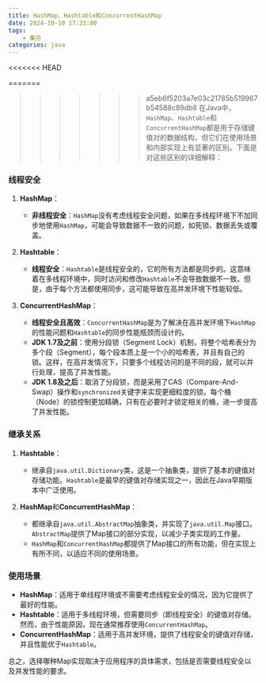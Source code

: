 ```yaml
---
title: HashMap、Hashtable和ConcurrentHashMap
date: 2024-10-10 17:33:00
tags:
	- 集合
categories: java
---
```

<<<<<<< HEAD


=======
>>>>>>> a5eb6f5203a7e03c21785b519967b54588c89db8
在Java中，`HashMap`、`Hashtable`和`ConcurrentHashMap`都是用于存储键值对的数据结构，但它们在使用场景和内部实现上有显著的区别。下面是对这些区别的详细解释：

### 线程安全

1. **HashMap**：
   - **非线程安全**：`HashMap`没有考虑线程安全问题，如果在多线程环境下不加同步地使用`HashMap`，可能会导致数据不一致的问题，如死锁、数据丢失或覆盖。

2. **Hashtable**：
   - **线程安全**：`Hashtable`是线程安全的，它的所有方法都是同步的。这意味着在多线程环境中，同时访问和修改`Hashtable`不会导致数据不一致。但是，由于每个方法都使用同步，这可能导致在高并发环境下性能较低。

3. **ConcurrentHashMap**：
   - **线程安全且高效**：`ConcurrentHashMap`是为了解决在高并发环境下`HashMap`的性能问题和`Hashtable`的同步性能瓶颈而设计的。
   - **JDK 1.7及之前**：使用分段锁（Segment Lock）机制，将整个哈希表分为多个段（Segment），每个段本质上是一个小的哈希表，并且有自己的锁。这样，在高并发情况下，只要多个线程访问的是不同的段，就可以并行处理，提高了并发性能。
   - **JDK 1.8及之后**：取消了分段锁，而是采用了CAS（Compare-And-Swap）操作和`synchronized`关键字来实现更细粒度的锁。每个桶（Node）的锁控制更加精确，只有在必要时才锁定相关的桶，进一步提高了并发性能。

### 继承关系

1. **Hashtable**：
   - 继承自`java.util.Dictionary`类，这是一个抽象类，提供了基本的键值对存储功能。`Hashtable`是最早的键值对存储实现之一，因此在Java早期版本中广泛使用。

2. **HashMap**和**ConcurrentHashMap**：
   - 都继承自`java.util.AbstractMap`抽象类，并实现了`java.util.Map`接口。`AbstractMap`提供了Map接口的部分实现，以减少子类实现的工作量。
   - `HashMap`和`ConcurrentHashMap`都提供了Map接口的所有功能，但在实现上有所不同，以适应不同的使用场景。

### 使用场景

- **HashMap**：适用于单线程环境或不需要考虑线程安全的情况，因为它提供了最好的性能。
- **Hashtable**：适用于多线程环境，但需要同步（即线程安全）的键值对存储。然而，由于性能原因，现在通常推荐使用`ConcurrentHashMap`。
- **ConcurrentHashMap**：适用于高并发环境，提供了线程安全的键值对存储，并且性能优于`Hashtable`。

总之，选择哪种Map实现取决于应用程序的具体需求，包括是否需要线程安全以及并发性能的要求。